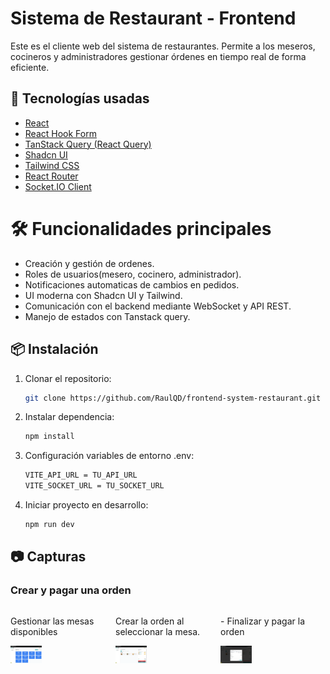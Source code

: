 # Sistema de Restaurant - Frontend

Este es el cliente web del sistema de restaurantes. Permite a los meseros, cocineros y administradores gestionar órdenes en tiempo real de forma eficiente.

## 🚀 Tecnologías usadas

- [React](https://react.dev/)
- [React Hook Form](https://react-hook-form.com/)
- [TanStack Query (React Query)](https://tanstack.com/query/latest)
- [Shadcn UI](https://ui.shadcn.dev/)
- [Tailwind CSS](https://tailwindcss.com/)
- [React Router](https://reactrouter.com/)
- [Socket.IO Client](https://socket.io/)

# 🛠️ Funcionalidades principales
- Creación y gestión de ordenes.
- Roles de usuarios(mesero, cocinero, administrador).
- Notificaciones automaticas de cambios en pedidos.
- UI moderna con Shadcn UI y Tailwind.
- Comunicación con el backend mediante WebSocket y API REST.
- Manejo de estados con Tanstack query.

## 📦 Instalación

1. Clonar el repositorio:

   ```bash
   git clone https://github.com/RaulQD/frontend-system-restaurant.git

   ```
2. Instalar dependencia:

   ```bash
   npm install
   ```
3. Configuración variables de entorno .env:
   
   ```bash
   VITE_API_URL = TU_API_URL
   VITE_SOCKET_URL = TU_SOCKET_URL
   ```
4. Iniciar proyecto en desarrollo:

   ```bash
   npm run dev
   ```

## 📷 Capturas 

### Crear y pagar una orden
<div style="display: flex; justify-content: space-around;">                                                                  
<div>
   <p>Gestionar las mesas disponibles</p>
   <img src="./screenshots/Gestion_de_mesas.webp" alt="Gestion de la mesas" width="30%" />
</div>
<div>
<p>Crear la orden al seleccionar la mesa.</p>
<img src="./screenshots/agregar_items.webp" alt="Agregar Items" width="30%" />
</div>
<div>
<p> - Finalizar y pagar la orden</p>
<img src="./screenshots/pagar_orden.webp" alt="Pagar Orden" width="30%" />
</div>

</div>

